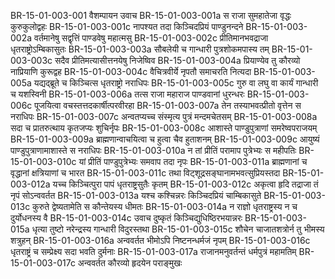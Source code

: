 BR-15-01-003-001	वैशम्पायन उवाच
BR-15-01-003-001a	स राजा सुमहातेजा वृद्धः कुरुकुलोद्वहः
BR-15-01-003-001c	नापश्यत तदा किञ्चिदप्रियं पाण्डुनन्दने
BR-15-01-003-002a	वर्तमानेषु सद्वृत्तिं पाण्डवेषु महात्मसु
BR-15-01-003-002c	प्रीतिमानभवद्राजा धृतराष्ट्रोऽम्बिकासुतः
BR-15-01-003-003a	सौबलेयी च गान्धारी पुत्रशोकमपास्य तम्
BR-15-01-003-003c	सदैव प्रीतिमत्यासीत्तनयेषु निजेष्विव
BR-15-01-003-004a	प्रियाण्येव तु कौरव्यो नाप्रियाणि कुरूद्वह
BR-15-01-003-004c	वैचित्रवीर्ये नृपतौ समाचरति नित्यदा
BR-15-01-003-005a	यद्यद्ब्रूते च किञ्चित्स धृतराष्ट्रो नराधिपः
BR-15-01-003-005c	गुरु वा लघु वा कार्यं गान्धारी च यशस्विनी
BR-15-01-003-006a	तत्स राजा महाराज पाण्डवानां धुरन्धरः
BR-15-01-003-006c	पूजयित्वा वचस्तत्तदकार्षीत्परवीरहा
BR-15-01-003-007a	तेन तस्याभवत्प्रीतो वृत्तेन स नराधिपः
BR-15-01-003-007c	अन्वतप्यच्च संस्मृत्य पुत्रं मन्दमचेतसम्
BR-15-01-003-008a	सदा च प्रातरुत्थाय कृतजप्यः शुचिर्नृपः
BR-15-01-003-008c	आशास्ते पाण्डुपुत्राणां समरेष्वपराजयम्
BR-15-01-003-009a	ब्राह्मणान्वाचयित्वा च हुत्वा चैव हुताशनम्
BR-15-01-003-009c	आयुष्यं पाण्डुपुत्राणामाशास्ते स नराधिपः
BR-15-01-003-010a	न तां प्रीतिं परामाप पुत्रेभ्यः स महीपतिः
BR-15-01-003-010c	यां प्रीतिं पाण्डुपुत्रेभ्यः समवाप तदा नृपः
BR-15-01-003-011a	ब्राह्मणानां च वृद्धानां क्षत्रियाणां च भारत
BR-15-01-003-011c	तथा विट्शूद्रसङ्घानामभवत्सुप्रियस्तदा
BR-15-01-003-012a	यच्च किञ्चित्पुरा पापं धृतराष्ट्रसुतैः कृतम्
BR-15-01-003-012c	अकृत्वा हृदि तद्राजा तं नृपं सोऽन्ववर्तत
BR-15-01-003-013a	यश्च कश्चिन्नरः किञ्चिदप्रियं चाम्बिकासुते
BR-15-01-003-013c	कुरुते द्वेष्यतामेति स कौन्तेयस्य धीमतः
BR-15-01-003-014a	न राज्ञो धृतराष्ट्रस्य न च दुर्योधनस्य वै
BR-15-01-003-014c	उवाच दुष्कृतं किञ्चिद्युधिष्ठिरभयान्नरः
BR-15-01-003-015a	धृत्या तुष्टो नरेन्द्रस्य गान्धारी विदुरस्तथा
BR-15-01-003-015c	शौचेन चाजातशत्रोर्न तु भीमस्य शत्रुहन्
BR-15-01-003-016a	अन्ववर्तत भीमोऽपि निष्टनन्धर्मजं नृपम्
BR-15-01-003-016c	धृतराष्ट्रं च सम्प्रेक्ष्य सदा भवति दुर्मनाः
BR-15-01-003-017a	राजानमनुवर्तन्तं धर्मपुत्रं महामतिम्
BR-15-01-003-017c	अन्ववर्तत कौरव्यो हृदयेन पराङ्मुखः
